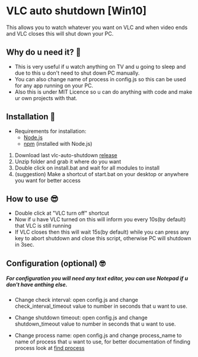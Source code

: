 # VLC auto shutdown [Win10]

This allows you to watch whatever you want on VLC and when video ends and VLC closes this will shut down your PC.

## Why do u need it? 🤔

- This is very useful if u watch anything on TV and u going to sleep and due to this u don't need to shut down PC manually.
- You can also change name of process in config.js so this can be used for any app running on your PC.
- Also this is under MIT Licence so u can do anything with code and make ur own projects with that.


## Installation 🚀

- Requirements for installation:
  - [Node.js](https://nodejs.org/)
  - [npm](https://www.npmjs.com/get-npm) (installed with Node.js)

1. Download last vlc-auto-shutdown [release](https://github.com/JakubSladek/vlc-auto-shutdown/releases)
2. Unzip folder and grab it where do you want
3. Double click on install.bat and wait for all modules to install
4. (suggestion) Make a shortcut of start.bat on your desktop or anywhere you want for better access


## How to use 😎

- Double click at "VLC turn off" shortcut
- Now if u have VLC turned on this will inform you every 10s(by default) that VLC is still running
- If VLC closes then this will wait 15s(by default) while you can press any key to abort shutdown and close this script, otherwise PC will shutdown in 3sec.


## Configuration (optional) 🤓

##### For configuration you will need any text editor, you can use Notepad if u don't have anthing else.

- Change check interval: open config.js and change check_interval_timeout value to number in seconds that u want to use.

- Change shutdown timeout: open config.js and change shutdown_timeout value to number in seconds that u want to use.

- Change process name: open config.js and change process_name to name of process that u want to use, for better documentation of finding process look at [find process](https://github.com/yibn2008/find-process)
